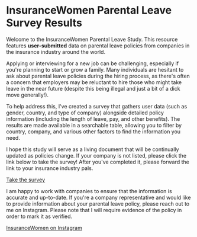 # InsuranceWomen Parental Leave Survey Results

Welcome to the InsuranceWomen Parental Leave Study. This
resource features **user-submitted** data on parental leave policies
from companies in the insurance industry around the world.

Applying or interviewing for a new job can be challenging,
especially if you're planning to start or grow a family. Many
individuals are hesitant to ask about parental leave policies during
the hiring process, as there's often a concern that employers may be
reluctant to hire those who might take leave in the near future
(despite this being illegal and just a bit of a dick move generally!).

To help address this, I've created a survey that gathers user data
(such as gender, country, and type of company) alongside detailed
policy information (including the length of leave, pay, and other
benefits). The results are made available in a searchable table,
allowing you to filter by country, company, and various other
factors to find the information you need.

I hope this study will serve as a living document that will be
continually updated as policies change. If your company is not
listed, please click the link below to take the survey! After you've
completed it, please forward the link to your insurance industry
pals.

[Take the survey]("https://forms.gle/cXHLYn26WNC9pXks8")

I am happy to work with companies to ensure that the information is accurate
and up-to-date. If you're a company representative and would like to provide
information about your parental leave policy, please reach out to me on
Instagram. Please note that I will require evidence of the policy in order
to mark it as verified.

[InsuranceWomen on Instagram](https://www.instagram.com/insurancewomen/")
